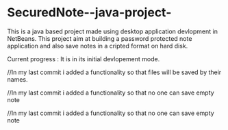 SecuredNote--java-project-
==========================
This is a java based project made using desktop application devlopment in NetBeans.
This project aim at building a password protected note application and also save notes in a cripted format on hard disk. 

Current progress : It is in its initial devlopement mode.

//In my last commit i added a functionality so that files will be saved by their names.

//In my last commit i added a functionality so that no one can save empty note

//In my last commit i added a functionality so that no one can save empty note


